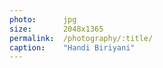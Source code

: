 ```yaml
---
photo:      jpg
size:       2048x1365
permalink:  /photography/:title/
caption:    "Handi Biriyani"
---
```

